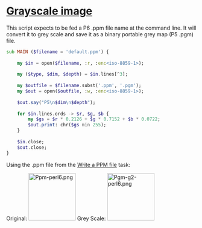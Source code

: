[1]: https://rosettacode.org/wiki/Grayscale_image

# [Grayscale image][1]

This script expects to be fed a P6 .ppm file name at the command line. It will convert it to grey scale and save it as a binary portable grey map (P5 .pgm) file.

```raku
sub MAIN ($filename = 'default.ppm') {
 
    my $in = open($filename, :r, :enc<iso-8859-1>);
 
    my ($type, $dim, $depth) = $in.lines[^3];
 
    my $outfile = $filename.subst('.ppm', '.pgm');
    my $out = open($outfile, :w, :enc<iso-8859-1>);
 
    $out.say("P5\n$dim\n$depth");
 
    for $in.lines.ords -> $r, $g, $b {
        my $gs = $r * 0.2126 + $g * 0.7152 + $b * 0.0722;
        $out.print: chr($gs min 255);
    }
 
    $in.close;
    $out.close;
}
```


Using the .ppm file from the [Write a PPM file](https://rosettacode.org/wiki/Bitmap/Write_a_PPM_file#Raku) task:



Original: [<img alt="Ppm-perl6.png" src="https://rosettacode.org/mw/images/2/27/Ppm-perl6.png" width="125" height="125" />](https://rosettacode.org/wiki/File:Ppm-perl6.png) Grey Scale: [<img alt="Pgm-g2-perl6.png" src="https://rosettacode.org/mw/images/f/fe/Pgm-g2-perl6.png" width="125" height="125" />](https://rosettacode.org/wiki/File:Pgm-g2-perl6.png)
